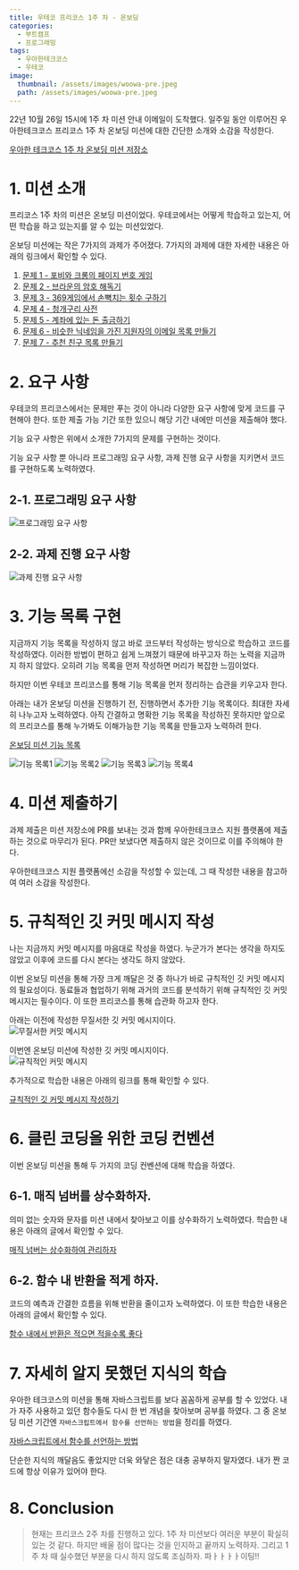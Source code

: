 ```yaml
---
title: 우테코 프리코스 1주 차 - 온보딩
categories:
  - 부트캠프
  - 프로그래밍
tags:
  - 우아한테크코스
  - 우테코
image:
  thumbnail: /assets/images/woowa-pre.jpeg
  path: /assets/images/woowa-pre.jpeg
---
```


22년 10월 26일 15시에 1주 차 미션 안내 이메일이 도착했다. 일주일 동안 이루어진 우아한테크코스 프리코스 1주 차 온보딩 미션에 대한 간단한 소개와 소감을 작성한다.

[우아한 테크코스 1주 차 온보딩 미션 저장소](https://github.com/woowacourse-precourse/javascript-onboarding)

# 1. 미션 소개

프리코스 1주 차의 미션은 온보딩 미션이었다. 우테코에서는 어떻게 학습하고 있는지, 어떤 학습을 하고 있는지를 알 수 있는 미션있었다.

온보딩 미션에는 작은 7가지의 과제가 주어졌다. 7가지의 과제에 대한 자세한 내용은 아래의 링크에서 확인할 수 있다.

1. [문제 1 - 포비와 크롱의 페이지 번호 게임](https://github.com/woowacourse-precourse/javascript-onboarding/blob/main/docs/PROBLEM1.md)
2. [문제 2 - 브라운의 암호 해독기](https://github.com/woowacourse-precourse/javascript-onboarding/blob/main/docs/PROBLEM2.md)
3. [문제 3 - 369게임에서 손뼉치는 횟수 구하기](https://github.com/woowacourse-precourse/javascript-onboarding/blob/main/docs/PROBLEM3.md)
4. [문제 4 - 청개구리 사전](https://github.com/woowacourse-precourse/javascript-onboarding/blob/main/docs/PROBLEM4.md)
5. [문제 5 - 계좌에 있는 돈 출금하기](https://github.com/woowacourse-precourse/javascript-onboarding/blob/main/docs/PROBLEM5.md)
6. [문제 6 - 비슷한 닉네임을 가진 지원자의 이메일 목록 만들기](https://github.com/woowacourse-precourse/javascript-onboarding/blob/main/docs/PROBLEM6.md)
7. [문제 7 - 추천 친구 목록 만들기](https://github.com/woowacourse-precourse/javascript-onboarding/blob/main/docs/PROBLEM7.md)

# 2. 요구 사항

우테코의 프리코스에서는 문제만 푸는 것이 아니라 다양한 요구 사항에 맞게 코드를 구현해야 한다. 또한 제출 가능 기간 또한 있으니 해당 기간 내에만 미션을 제출해야 했다.

기능 요구 사항은 위에서 소개한 7가지의 문제를 구현하는 것이다.

기능 요구 사항 뿐 아니라 프로그래밍 요구 사항, 과제 진행 요구 사항을 지키면서 코드를 구현하도록 노력하였다.

## 2-1. 프로그래밍 요구 사항

![프로그래밍 요구 사항](/assets/images/woowa/1weekRequirements1.png)

## 2-2. 과제 진행 요구 사항

![과제 진행 요구 사항](/assets/images/woowa/1weekRequirements2.png)

# 3. 기능 목록 구현

지금까지 기능 목록을 작성하지 않고 바로 코드부터 작성하는 방식으로 학습하고 코드를 작성하였다.
이러한 방법이 편하고 쉽게 느껴졌기 때문에 바꾸고자 하는 노력을 지금까지 하지 않았다. 오히려 기능 목록을 먼저
작성하면 머리가 복잡한 느낌이었다.

하지만 이번 우테코 프리코스를 통해 기능 목록을 먼저 정리하는 습관을 키우고자 한다.

아래는 내가 온보딩 미션을 진행하기 전, 진행하면서 추가한 기능 목록이다. 최대한 자세히 나누고자 노력하였다. 아직 간결하고 명확한 기능 목록을 작성하진 못하지만 앞으로의 프리코스를 통해 누가봐도 이해가능한 기능 목록을 만들고자 노력하려 한다.

[온보딩 미션 기능 목록](https://github.com/nlom0218/javascript-onboarding/blob/nlom0218/docs/README.md)

![기능 목록1](/assets/images/woowa/1week%EA%B8%B0%EB%8A%A5%EB%AA%A9%EB%A1%9D1.png)
![기능 목록2](/assets/images/woowa/1week%EA%B8%B0%EB%8A%A5%EB%AA%A9%EB%A1%9D2.png)
![기능 목록3](/assets/images/woowa/1week%EA%B8%B0%EB%8A%A5%EB%AA%A9%EB%A1%9D3.png)
![기능 목록4](/assets/images/woowa/1week%EA%B8%B0%EB%8A%A5%EB%AA%A9%EB%A1%9D4.png)

# 4. 미션 제출하기

과제 제출은 미션 저장소에 PR를 보내는 것과 함께 우아한테크코스 지원 플랫폼에 제출하는 것으로 마무리가 된다.
PR만 보냈다면 제출하지 않은 것이므로 이를 주의해야 한다.

우아한테크코스 지원 플랫폼에선 소감을 작성할 수 있는데, 그 때 작성한 내용을 참고하여 여러 소감을 작성한다.

# 5. 규칙적인 깃 커밋 메시지 작성

나는 지금까지 커밋 메시지를 마음대로 작성을 하였다. 누군가가 본다는 생각을 하지도 않았고 이후에 코드를 다시 본다는 생각도 하지 않았다.

이번 온보딩 미션을 통해 가장 크게 깨달은 것 중 하나가 바로 규칙적인 깃 커밋 메시지의 필요성이다. 동료들과 협업하기 위해 과거의 코드를 분석하기 위해 규칙적인 깃 커밋 메시지는 필수이다. 이 또한 프리코스를 통해 습관화 하고자 한다.

아래는 이전에 작성한 무질서한 깃 커밋 메시지이다.  
![무질서한 커밋 메시지](/assets/images/woowa/badCommitMsg.png)

이번엔 온보딩 미션에 작성한 깃 커밋 메시지이다.  
![규칙적인 커밋 메시지](/assets/images/woowa/goodCommitMsg.png)

추가적으로 학습한 내용은 아래의 링크를 통해 확인할 수 있다.

[규칙적인 깃 커밋 메시지 작성하기](https://kim-hong-dong.gitbook.io/til/gitgithub/git/commitmessage)

# 6. 클린 코딩을 위한 코딩 컨벤션

이번 온보딩 미션을 통해 두 가지의 코딩 컨벤션에 대해 학습을 하였다.

## 6-1. 매직 넘버를 상수화하자.

의미 없는 숫자와 문자를 미션 내에서 찾아보고 이를 상수화하기 노력하였다. 학습한 내용은 아래의 글에서 확인할 수 있다.

[매직 넘버는 상수화하여 관리하자](https://kim-hong-dong.gitbook.io/til/javascript/codingconvention/magicnumber)

## 6-2. 함수 내 반환을 적게 하자.

코드의 예측과 간결한 흐름을 위해 반환을 줄이고자 노력하였다. 이 또한 학습한 내용은 아래의 글에서 확인할 수 있다.

[함수 내에서 반환은 적으면 적을수록 좋다](https://kim-hong-dong.gitbook.io/til/javascript/codingconvention/returninfunction)

# 7. 자세히 알지 못했던 지식의 학습

우아한 테크코스의 미션을 통해 자바스크립트를 보다 꼼꼼하게 공부를 할 수 있었다. 내가 자주 사용하고 있던 함수들도 다시 한 번 개념을 찾아보며 공부를 하였다. 그 중 온보딩 미션 기간엔 `자바스크립트에서 함수를 선언하는 방법`을 정리를 하였다.

[자바스크립트에서 함수를 선언하는 방법](https://kim-hong-dong.gitbook.io/til/javascript/function)

단순한 지식의 깨달음도 좋았지만 더욱 와닿은 점은 대충 공부하지 말자였다. 내가 짠 코드에 항상 이유가 있어야 한다.

# 8. Conclusion

> 현재는 프리코스 2주 차를 진행하고 있다. 1주 차 미션보다 여러운 부분이 확실히 있는 것 같다. 하지만 배울 점이 많다는 것을 인지하고 끝까지 노력하자. 그리고 1주 차 때 실수했던 부분을 다시 하지 않도록 조심하자. 파ㅏㅏㅏㅏ이팅!!
